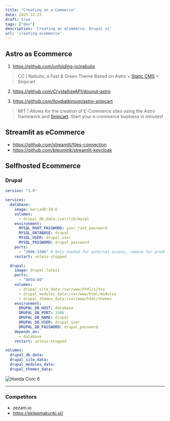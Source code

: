 ```yaml
---
title: "Creating an e-Commerce"
date: 2025-12-23
draft: true
tags: ["dev"]
description: 'Creating an eCommerce. Drupal vs'
url: 'creating-ecommerce'
---
```


## Astro as Ecommerce

1. https://github.com/unfolding-io/nebulix

> CC | Nebulix, a Fast & Green Theme Based on Astro + [Static CMS](https://www.staticcms.org/docs/backends-overview) + Snipcart

2. https://github.com/CrystallizeAPI/dounut-astro

3. https://github.com/lloydjatkinson/astro-snipcart

> MIT | Allows for the creation of E-Commerce sites using the Astro framework and [Snipcart](https://snipcart.com/pricing). Start your e-commerce business in minutes!



## Streamlit as eCommerce

* https://github.com/streamlit/files-connection
* https://github.com/bleumink/streamlit-keycloak

## Selfhosted Ecommerce

### Drupal

```yml
version: "3.8"

services:
  database:
    image: mariadb:10.6
    volumes:
      - drupal_db_data:/var/lib/mysql
    environment:
      MYSQL_ROOT_PASSWORD: your_root_password
      MYSQL_DATABASE: drupal
      MYSQL_USER: drupal_user
      MYSQL_PASSWORD: drupal_password
    ports:
      - "3006:3306" # Only needed for external access, remove for production
    restart: unless-stopped

  drupal:
    image: drupal:latest
    ports:
      - "8050:80"
    volumes:
      - drupal_site_data:/var/www/html/sites
      - drupal_modules_data:/var/www/html/modules
      - drupal_themes_data:/var/www/html/themes
    environment:
      DRUPAL_DB_HOST: database
      DRUPAL_DB_PORT: 3306
      DRUPAL_DB_NAME: drupal
      DRUPAL_DB_USER: drupal_user
      DRUPAL_DB_PASSWORD: drupal_password
    depends_on:
      - database
    restart: unless-stopped

volumes:
  drupal_db_data:
  drupal_site_data:
  drupal_modules_data:
  drupal_themes_data:
```

![Honda Civic 6](/blog_img/biz/ecommerce/drupal.png)


---

### Competitors

* zezam.io
* https://sklepmakunki.pl/




<!-- * https://outficik.pl/
* https://outficik.pl/wp-login.php?redirect_to=https%3A%2F%2Foutficik.pl%2Fwp-admin%2F&reauth=1
https://www.instagram.com/outficik.secondhand/ -->
